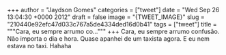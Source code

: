 
+++
author = "Jaydson Gomes"
categories = ["tweet"]
date = "Wed Sep 26 13:04:30 +0000 2012"
draft = false
image = "{TWEET_IMAGE}"
slug = "210440e92efc47d033c767a5de4334ded16d0b41"
tags = ["tweet"]
title = """Cara, eu sempre arrumo co..."""
+++
Cara, eu sempre arrumo confusão. Não importa o dia e hora. Quase apanhei de um taxista agora. E eu nem estava no taxi. Hahaha
